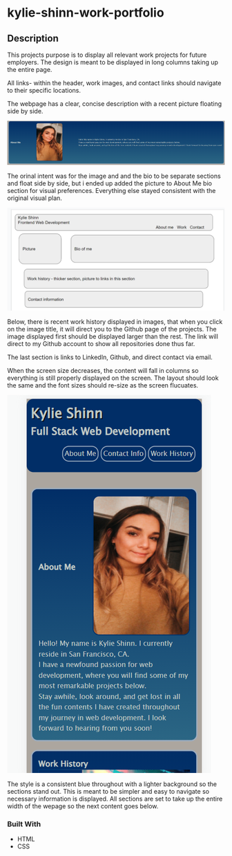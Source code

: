 # kylie-shinn-work-portfolio

## Description

This projects purpose is to display all relevant work projects for future employers. The design is meant to be displayed in long columns taking up the entire page.

All links- within the header, work images, and contact links should navigate to their specific locations.

The webpage has a clear, concise description with a recent picture floating side by side. 

![BioPicture](/assets/images/image-about-me.PNG)

The orinal intent was for the image and and the bio to be separate sections and float side by side, but i ended up added the picture to About Me bio section for visual preferences. Everything else stayed consistent with the original visual plan.

![Wireframe](/assets/images/wireframe-first-portfolio.PNG)

Below, there is recent work history displayed in images, that when you click on the image title, it will direct you to the Github page of the projects. The image displayed first should be displayed larger than the rest. The link will direct to my Github account to show all repositories done thus far.

The last section is links to LinkedIn, Github, and direct contact via email.

When the screen size decreases, the content will fall in columns so everything is still properly displayed on the screen. The layout should look the same and the font sizes should re-size as the screen flucuates.

![SmallScreen](/assets/images/small-screen-portfolio.PNG)

The style is a consistent blue throughout with a lighter background so the sections stand out. This is meant to be simpler and easy to navigate so necessary information is displayed. All sections are set to take up the entire width of the wepage so the next content goes below.




### Built With
* HTML
* CSS


